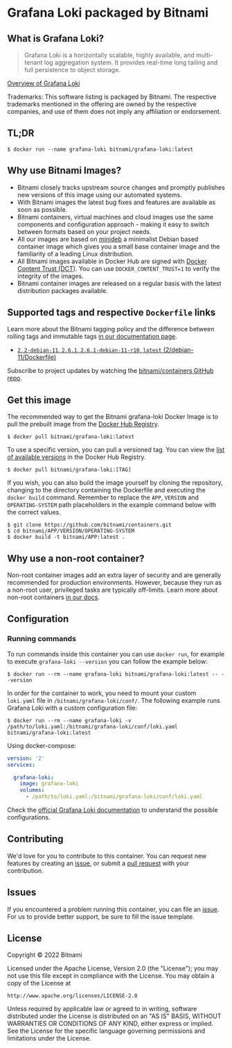 # Grafana Loki packaged by Bitnami

## What is Grafana Loki?

> Grafana Loki is a horizontally scalable, highly available, and multi-tenant log aggregation system. It provides real-time long tailing and full persistence to object storage.

[Overview of Grafana Loki](https://grafana.com/oss/loki/)

Trademarks: This software listing is packaged by Bitnami. The respective trademarks mentioned in the offering are owned by the respective companies, and use of them does not imply any affiliation or endorsement.

## TL;DR

```console
$ docker run --name grafana-loki bitnami/grafana-loki:latest
```

## Why use Bitnami Images?

* Bitnami closely tracks upstream source changes and promptly publishes new versions of this image using our automated systems.
* With Bitnami images the latest bug fixes and features are available as soon as possible.
* Bitnami containers, virtual machines and cloud images use the same components and configuration approach - making it easy to switch between formats based on your project needs.
* All our images are based on [minideb](https://github.com/bitnami/minideb) a minimalist Debian based container image which gives you a small base container image and the familiarity of a leading Linux distribution.
* All Bitnami images available in Docker Hub are signed with [Docker Content Trust (DCT)](https://docs.docker.com/engine/security/trust/content_trust/). You can use `DOCKER_CONTENT_TRUST=1` to verify the integrity of the images.
* Bitnami container images are released on a regular basis with the latest distribution packages available.

## Supported tags and respective `Dockerfile` links

Learn more about the Bitnami tagging policy and the difference between rolling tags and immutable tags [in our documentation page](https://docs.bitnami.com/tutorials/understand-rolling-tags-containers/).


* [`2`, `2-debian-11`, `2.6.1`, `2.6.1-debian-11-r10`, `latest` (2/debian-11/Dockerfile)](https://github.com/bitnami/containers/blob/main/bitnami/grafana-loki/2/debian-11/Dockerfile)

Subscribe to project updates by watching the [bitnami/containers GitHub repo](https://github.com/bitnami/containers).

## Get this image

The recommended way to get the Bitnami grafana-loki Docker Image is to pull the prebuilt image from the [Docker Hub Registry](https://hub.docker.com/r/bitnami/grafana-loki).

```console
$ docker pull bitnami/grafana-loki:latest
```

To use a specific version, you can pull a versioned tag. You can view the [list of available versions](https://hub.docker.com/r/bitnami/grafana-loki/tags/) in the Docker Hub Registry.

```console
$ docker pull bitnami/grafana-loki:[TAG]
```

If you wish, you can also build the image yourself by cloning the repository, changing to the directory containing the Dockerfile and executing the `docker build` command. Remember to replace the `APP`, `VERSION` and `OPERATING-SYSTEM` path placeholders in the example command below with the correct values.

```console
$ git clone https://github.com/bitnami/containers.git
$ cd bitnami/APP/VERSION/OPERATING-SYSTEM
$ docker build -t bitnami/APP:latest .
```

## Why use a non-root container?

Non-root container images add an extra layer of security and are generally recommended for production environments. However, because they run as a non-root user, privileged tasks are typically off-limits. Learn more about non-root containers [in our docs](https://docs.bitnami.com/tutorials/work-with-non-root-containers/).

## Configuration

### Running commands

To run commands inside this container you can use `docker run`, for example to execute `grafana-loki --version` you can follow the example below:

```console
$ docker run --rm --name grafana-loki bitnami/grafana-loki:latest -- --version
```

In order for the container to work, you need to mount your custom `loki.yaml` file in `/bitnami/grafana-loki/conf/`. The following example runs Grafana Loki with a custom configuration file:

```console
$ docker run --rm --name grafana-loki -v /path/to/loki.yaml:/bitnami/grafana-loki/conf/loki.yaml bitnami/grafana-loki:latest
```

Using docker-compose:

```yaml
version: '2'
services:

  grafana-loki:
    image: grafana-loki
    volumes:
      - /path/to/loki.yaml:/bitnami/grafana-loki/conf/loki.yaml
```

Check the [official Grafana Loki documentation](https://grafana.com/docs/loki/latest/configuration/) to understand the possible configurations.

## Contributing

We'd love for you to contribute to this container. You can request new features by creating an [issue](https://github.com/bitnami/containers/issues), or submit a [pull request](https://github.com/bitnami/containers/pulls) with your contribution.

## Issues

If you encountered a problem running this container, you can file an [issue](https://github.com/bitnami/containers/issues/new/choose). For us to provide better support, be sure to fill the issue template.

## License

Copyright &copy; 2022 Bitnami

Licensed under the Apache License, Version 2.0 (the "License");
you may not use this file except in compliance with the License.
You may obtain a copy of the License at

    http://www.apache.org/licenses/LICENSE-2.0

Unless required by applicable law or agreed to in writing, software
distributed under the License is distributed on an "AS IS" BASIS,
WITHOUT WARRANTIES OR CONDITIONS OF ANY KIND, either express or implied.
See the License for the specific language governing permissions and
limitations under the License.
